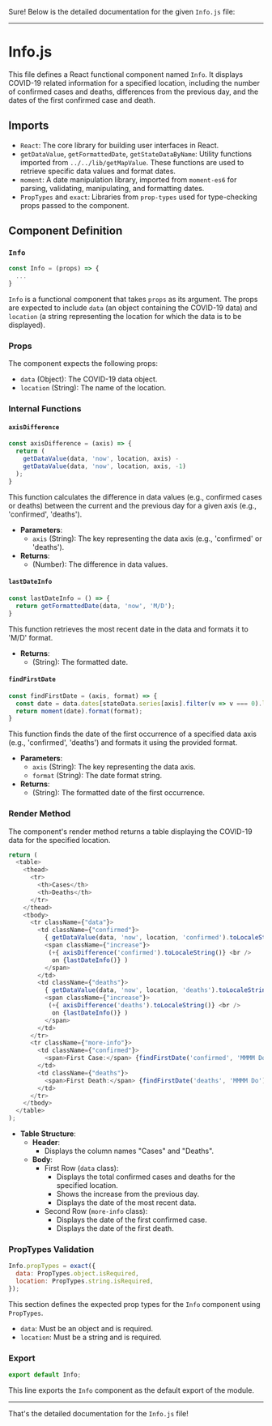 Sure! Below is the detailed documentation for the given `Info.js` file:

---

# Info.js

This file defines a React functional component named `Info`. It displays COVID-19 related information for a specified location, including the number of confirmed cases and deaths, differences from the previous day, and the dates of the first confirmed case and death.

## Imports

- `React`: The core library for building user interfaces in React.
- `getDataValue`, `getFormattedDate`, `getStateDataByName`: Utility functions imported from `../../lib/getMapValue`. These functions are used to retrieve specific data values and format dates.
- `moment`: A date manipulation library, imported from `moment-es6` for parsing, validating, manipulating, and formatting dates.
- `PropTypes` and `exact`: Libraries from `prop-types` used for type-checking props passed to the component.

## Component Definition

### `Info`

```javascript
const Info = (props) => {
  ...
}
```

`Info` is a functional component that takes `props` as its argument. The props are expected to include `data` (an object containing the COVID-19 data) and `location` (a string representing the location for which the data is to be displayed).

### Props

The component expects the following props:

- `data` (Object): The COVID-19 data object.
- `location` (String): The name of the location.

### Internal Functions

#### `axisDifference`

```javascript
const axisDifference = (axis) => {
  return (
    getDataValue(data, 'now', location, axis) -
    getDataValue(data, 'now', location, axis, -1)
  );
}
```

This function calculates the difference in data values (e.g., confirmed cases or deaths) between the current and the previous day for a given axis (e.g., 'confirmed', 'deaths').

- **Parameters**:
  - `axis` (String): The key representing the data axis (e.g., 'confirmed' or 'deaths').
- **Returns**:
  - (Number): The difference in data values.

#### `lastDateInfo`

```javascript
const lastDateInfo = () => {
  return getFormattedDate(data, 'now', 'M/D');
}
```

This function retrieves the most recent date in the data and formats it to 'M/D' format.

- **Returns**:
  - (String): The formatted date.

#### `findFirstDate`

```javascript
const findFirstDate = (axis, format) => {
  const date = data.dates[stateData.series[axis].filter(v => v === 0).length +1];
  return moment(date).format(format);
}
```

This function finds the date of the first occurrence of a specified data axis (e.g., 'confirmed', 'deaths') and formats it using the provided format.

- **Parameters**:
  - `axis` (String): The key representing the data axis.
  - `format` (String): The date format string.
- **Returns**:
  - (String): The formatted date of the first occurrence.

### Render Method

The component's render method returns a table displaying the COVID-19 data for the specified location.

```javascript
return (
  <table>
    <thead>
      <tr>
        <th>Cases</th>
        <th>Deaths</th>
      </tr>
    </thead>
    <tbody>
      <tr className={"data"}>
        <td className={"confirmed"}>
          { getDataValue(data, 'now', location, 'confirmed').toLocaleString() }
          <span className={"increase"}>
           (+{ axisDifference('confirmed').toLocaleString()} <br />
            on {lastDateInfo()} )
          </span>
        </td>
        <td className={"deaths"}>
          { getDataValue(data, 'now', location, 'deaths').toLocaleString() }
          <span className={"increase"}>
           (+{ axisDifference('deaths').toLocaleString()} <br />
            on {lastDateInfo()} )
          </span>
        </td>
      </tr>
      <tr className={"more-info"}>
        <td className={"confirmed"}>
          <span>First Case:</span> {findFirstDate('confirmed', 'MMMM Do')}
        </td>
        <td className={"deaths"}>
          <span>First Death:</span> {findFirstDate('deaths', 'MMMM Do')}
        </td>
      </tr>
    </tbody>
  </table>
);
```

- **Table Structure**:
  - **Header**:
    - Displays the column names "Cases" and "Deaths".
  - **Body**:
    - First Row (`data` class): 
      - Displays the total confirmed cases and deaths for the specified location.
      - Shows the increase from the previous day.
      - Displays the date of the most recent data.
    - Second Row (`more-info` class):
      - Displays the date of the first confirmed case.
      - Displays the date of the first death.

### PropTypes Validation

```javascript
Info.propTypes = exact({
  data: PropTypes.object.isRequired,
  location: PropTypes.string.isRequired,
});
```

This section defines the expected prop types for the `Info` component using `PropTypes`.

- `data`: Must be an object and is required.
- `location`: Must be a string and is required.

### Export

```javascript
export default Info;
```

This line exports the `Info` component as the default export of the module.

---

That's the detailed documentation for the `Info.js` file!